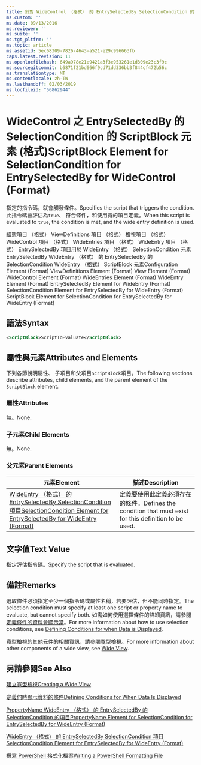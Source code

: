 ```yaml
---
title: 針對 WideControl （格式） 的 EntrySelectedBy SelectionCondition 的指令碼區塊項目 |Microsoft Docs
ms.custom: ''
ms.date: 09/13/2016
ms.reviewer: ''
ms.suite: ''
ms.tgt_pltfrm: ''
ms.topic: article
ms.assetid: 5ec68309-7826-4643-a521-e29c996663fb
caps.latest.revision: 11
ms.openlocfilehash: 649a978e21e9421a3f3e953261e1d309e23c3f9c
ms.sourcegitcommit: b6871f21bd666f9cd71dd336bb3f844cf472b56c
ms.translationtype: MT
ms.contentlocale: zh-TW
ms.lasthandoff: 02/03/2019
ms.locfileid: "56862944"
---
```

# <a name="scriptblock-element-for-selectioncondition-for-entryselectedby-for-widecontrol-format"></a><span data-ttu-id="e3dc0-102">WideControl 之 EntrySelectedBy 的 SelectionCondition 的 ScriptBlock 元素 (格式)</span><span class="sxs-lookup"><span data-stu-id="e3dc0-102">ScriptBlock Element for SelectionCondition for EntrySelectedBy for WideControl (Format)</span></span>

<span data-ttu-id="e3dc0-103">指定的指令碼，就會觸發條件。</span><span class="sxs-lookup"><span data-stu-id="e3dc0-103">Specifies the script that triggers the condition.</span></span> <span data-ttu-id="e3dc0-104">此指令碼會評估為`true`、 符合條件，和使用寬的項目定義。</span><span class="sxs-lookup"><span data-stu-id="e3dc0-104">When this script is evaluated to `true`, the condition is met, and the wide entry definition is used.</span></span>

<span data-ttu-id="e3dc0-105">組態項目 （格式） ViewDefinitions 項目 （格式） 檢視項目 （格式） WideControl 項目 （格式） WideEntries 項目 （格式） WideEntry 項目 （格式） EntrySelectedBy 項目用於 WideEntry （格式） SelectionCondition 元素EntrySelectedBy WideEntry （格式） 的 EntrySelectedBy 的 SelectionCondition WideEntry （格式） ScriptBlock 元素</span><span class="sxs-lookup"><span data-stu-id="e3dc0-105">Configuration Element (Format) ViewDefinitions Element (Format) View Element (Format) WideControl Element (Format) WideEntries Element (Format) WideEntry Element (Format) EntrySelectedBy Element for WideEntry (Format) SelectionCondition Element for EntrySelectedBy for WideEntry (Format) ScriptBlock Element for SelectionCondition for EntrySelectedBy for WideEntry (Format)</span></span>

## <a name="syntax"></a><span data-ttu-id="e3dc0-106">語法</span><span class="sxs-lookup"><span data-stu-id="e3dc0-106">Syntax</span></span>

```xml
<ScriptBlock>ScriptToEvaluate</ScriptBlock>
```

## <a name="attributes-and-elements"></a><span data-ttu-id="e3dc0-107">屬性與元素</span><span class="sxs-lookup"><span data-stu-id="e3dc0-107">Attributes and Elements</span></span>

<span data-ttu-id="e3dc0-108">下列各節說明屬性、 子項目和父項目`ScriptBlock`項目。</span><span class="sxs-lookup"><span data-stu-id="e3dc0-108">The following sections describe attributes, child elements, and the parent element of the `ScriptBlock` element.</span></span>

### <a name="attributes"></a><span data-ttu-id="e3dc0-109">屬性</span><span class="sxs-lookup"><span data-stu-id="e3dc0-109">Attributes</span></span>

<span data-ttu-id="e3dc0-110">無。</span><span class="sxs-lookup"><span data-stu-id="e3dc0-110">None.</span></span>

### <a name="child-elements"></a><span data-ttu-id="e3dc0-111">子元素</span><span class="sxs-lookup"><span data-stu-id="e3dc0-111">Child Elements</span></span>

<span data-ttu-id="e3dc0-112">無。</span><span class="sxs-lookup"><span data-stu-id="e3dc0-112">None.</span></span>

### <a name="parent-elements"></a><span data-ttu-id="e3dc0-113">父元素</span><span class="sxs-lookup"><span data-stu-id="e3dc0-113">Parent Elements</span></span>

|<span data-ttu-id="e3dc0-114">元素</span><span class="sxs-lookup"><span data-stu-id="e3dc0-114">Element</span></span>|<span data-ttu-id="e3dc0-115">描述</span><span class="sxs-lookup"><span data-stu-id="e3dc0-115">Description</span></span>|
|-------------|-----------------|
|[<span data-ttu-id="e3dc0-116">WideEntry （格式） 的 EntrySelectedBy SelectionCondition 項目</span><span class="sxs-lookup"><span data-stu-id="e3dc0-116">SelectionCondition Element for EntrySelectedBy for WideEntry (Format)</span></span>](./selectioncondition-element-for-entryselectedby-for-widecontrol-format.md)|<span data-ttu-id="e3dc0-117">定義要使用此定義必須存在的條件。</span><span class="sxs-lookup"><span data-stu-id="e3dc0-117">Defines the condition that must exist for this definition to be used.</span></span>|

## <a name="text-value"></a><span data-ttu-id="e3dc0-118">文字值</span><span class="sxs-lookup"><span data-stu-id="e3dc0-118">Text Value</span></span>

<span data-ttu-id="e3dc0-119">指定評估指令碼。</span><span class="sxs-lookup"><span data-stu-id="e3dc0-119">Specify the script that is evaluated.</span></span>

## <a name="remarks"></a><span data-ttu-id="e3dc0-120">備註</span><span class="sxs-lookup"><span data-stu-id="e3dc0-120">Remarks</span></span>

<span data-ttu-id="e3dc0-121">選取條件必須指定至少一個指令碼或屬性名稱，若要評估，但不能同時指定。</span><span class="sxs-lookup"><span data-stu-id="e3dc0-121">The selection condition must specify at least one script or property name to evaluate, but cannot specify both.</span></span> <span data-ttu-id="e3dc0-122">如需如何使用選擇條件的詳細資訊，請參閱[定義條件的資料會顯示當](./defining-conditions-for-displaying-data.md)。</span><span class="sxs-lookup"><span data-stu-id="e3dc0-122">For more information about how to use selection conditions, see [Defining Conditions for when Data is Displayed](./defining-conditions-for-displaying-data.md).</span></span>

<span data-ttu-id="e3dc0-123">寬型檢視的其他元件的相關資訊，請參閱[寬型檢視](./creating-a-wide-view.md)。</span><span class="sxs-lookup"><span data-stu-id="e3dc0-123">For more information about other components of a wide view, see [Wide View](./creating-a-wide-view.md).</span></span>

## <a name="see-also"></a><span data-ttu-id="e3dc0-124">另請參閱</span><span class="sxs-lookup"><span data-stu-id="e3dc0-124">See Also</span></span>

[<span data-ttu-id="e3dc0-125">建立寬型檢視</span><span class="sxs-lookup"><span data-stu-id="e3dc0-125">Creating a Wide View</span></span>](./creating-a-wide-view.md)

[<span data-ttu-id="e3dc0-126">定義何時顯示資料的條件</span><span class="sxs-lookup"><span data-stu-id="e3dc0-126">Defining Conditions for When Data Is Displayed</span></span>](./defining-conditions-for-displaying-data.md)

[<span data-ttu-id="e3dc0-127">PropertyName WideEntry （格式） 的 EntrySelectedBy 的 SelectionCondition 的項目</span><span class="sxs-lookup"><span data-stu-id="e3dc0-127">PropertyName Element for SelectionCondition for EntrySelectedBy for WideEntry (Format)</span></span>](./propertyname-element-for-selectioncondition-for-entryselectedby-for-wideentry-format.md)

[<span data-ttu-id="e3dc0-128">WideEntry （格式） 的 EntrySelectedBy SelectionCondition 項目</span><span class="sxs-lookup"><span data-stu-id="e3dc0-128">SelectionCondition Element for EntrySelectedBy for WideEntry (Format)</span></span>](./selectioncondition-element-for-entryselectedby-for-widecontrol-format.md)

[<span data-ttu-id="e3dc0-129">撰寫 PowerShell 格式化檔案</span><span class="sxs-lookup"><span data-stu-id="e3dc0-129">Writing a PowerShell Formatting File</span></span>](./writing-a-powershell-formatting-file.md)
